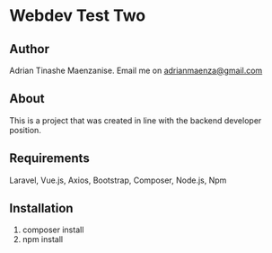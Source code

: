 # Webdev Test Two
## Author
Adrian Tinashe Maenzanise. Email me on adrianmaenza@gmail.com

## About
This is a project that was created in line with the backend developer position.

## Requirements

Laravel, Vue.js, Axios, Bootstrap, Composer, Node.js, Npm

## Installation
1) composer install
2) npm install